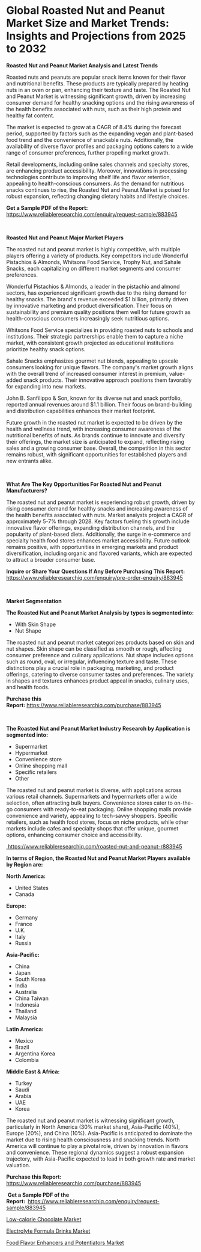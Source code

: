 <p><h1>Global Roasted Nut and Peanut Market Size and Market Trends: Insights and Projections from 2025 to 2032</h1></p><p><strong>Roasted Nut and Peanut Market Analysis and Latest Trends</strong></p>
<p><p>Roasted nuts and peanuts are popular snack items known for their flavor and nutritional benefits. These products are typically prepared by heating nuts in an oven or pan, enhancing their texture and taste. The Roasted Nut and Peanut Market is witnessing significant growth, driven by increasing consumer demand for healthy snacking options and the rising awareness of the health benefits associated with nuts, such as their high protein and healthy fat content. </p><p>The market is expected to grow at a CAGR of 8.4% during the forecast period, supported by factors such as the expanding vegan and plant-based food trend and the convenience of snackable nuts. Additionally, the availability of diverse flavor profiles and packaging options caters to a wide range of consumer preferences, further propelling market growth. </p><p>Retail developments, including online sales channels and specialty stores, are enhancing product accessibility. Moreover, innovations in processing technologies contribute to improving shelf life and flavor retention, appealing to health-conscious consumers. As the demand for nutritious snacks continues to rise, the Roasted Nut and Peanut Market is poised for robust expansion, reflecting changing dietary habits and lifestyle choices.</p></p>
<p><strong>Get a Sample PDF of the Report:&nbsp;</strong> <a href="https://www.reliableresearchiq.com/enquiry/request-sample/883945?utm_campaign=1129&utm_medium=2&utm_source=Github&utm_content=ia&utm_term=15022025&utm_id=roasted-nut-and-peanut">https://www.reliableresearchiq.com/enquiry/request-sample/883945</a></p>
<p>&nbsp;</p>
<p><strong>Roasted Nut and Peanut Major Market Players</strong></p>
<p><p>The roasted nut and peanut market is highly competitive, with multiple players offering a variety of products. Key competitors include Wonderful Pistachios & Almonds, Whitsons Food Service, Trophy Nut, and Sahale Snacks, each capitalizing on different market segments and consumer preferences.</p><p>Wonderful Pistachios & Almonds, a leader in the pistachio and almond sectors, has experienced significant growth due to the rising demand for healthy snacks. The brand's revenue exceeded $1 billion, primarily driven by innovative marketing and product diversification. Their focus on sustainability and premium quality positions them well for future growth as health-conscious consumers increasingly seek nutritious options.</p><p>Whitsons Food Service specializes in providing roasted nuts to schools and institutions. Their strategic partnerships enable them to capture a niche market, with consistent growth projected as educational institutions prioritize healthy snack options.</p><p>Sahale Snacks emphasizes gourmet nut blends, appealing to upscale consumers looking for unique flavors. The company's market growth aligns with the overall trend of increased consumer interest in premium, value-added snack products. Their innovative approach positions them favorably for expanding into new markets.</p><p>John B. Sanfilippo & Son, known for its diverse nut and snack portfolio, reported annual revenues around $1.1 billion. Their focus on brand-building and distribution capabilities enhances their market footprint.</p><p>Future growth in the roasted nut market is expected to be driven by the health and wellness trend, with increasing consumer awareness of the nutritional benefits of nuts. As brands continue to innovate and diversify their offerings, the market size is anticipated to expand, reflecting rising sales and a growing consumer base. Overall, the competition in this sector remains robust, with significant opportunities for established players and new entrants alike.</p></p>
<p>&nbsp;</p>
<p><strong>What Are The Key Opportunities For Roasted Nut and Peanut Manufacturers?</strong></p>
<p><p>The roasted nut and peanut market is experiencing robust growth, driven by rising consumer demand for healthy snacks and increasing awareness of the health benefits associated with nuts. Market analysts project a CAGR of approximately 5-7% through 2028. Key factors fueling this growth include innovative flavor offerings, expanding distribution channels, and the popularity of plant-based diets. Additionally, the surge in e-commerce and specialty health food stores enhances market accessibility. Future outlook remains positive, with opportunities in emerging markets and product diversification, including organic and flavored variants, which are expected to attract a broader consumer base.</p></p>
<p><strong>Inquire or Share Your Questions If Any Before Purchasing This Report:</strong> <a href="https://www.reliableresearchiq.com/enquiry/pre-order-enquiry/883945?utm_campaign=1129&utm_medium=2&utm_source=Github&utm_content=ia&utm_term=15022025&utm_id=roasted-nut-and-peanut">https://www.reliableresearchiq.com/enquiry/pre-order-enquiry/883945</a></p>
<p>&nbsp;</p>
<p><strong>Market Segmentation</strong></p>
<p><strong>The Roasted Nut and Peanut Market Analysis by types is segmented into:</strong></p>
<p><ul><li>With Skin Shape</li><li>Nut Shape</li></ul></p>
<p><p>The roasted nut and peanut market categorizes products based on skin and nut shapes. Skin shape can be classified as smooth or rough, affecting consumer preference and culinary applications. Nut shape includes options such as round, oval, or irregular, influencing texture and taste. These distinctions play a crucial role in packaging, marketing, and product offerings, catering to diverse consumer tastes and preferences. The variety in shapes and textures enhances product appeal in snacks, culinary uses, and health foods.</p></p>
<p><strong>Purchase this Report:&nbsp;</strong><a href="https://www.reliableresearchiq.com/purchase/883945?utm_campaign=1129&utm_medium=2&utm_source=Github&utm_content=ia&utm_term=15022025&utm_id=roasted-nut-and-peanut">https://www.reliableresearchiq.com/purchase/883945</a></p>
<p>&nbsp;</p>
<p><strong>The Roasted Nut and Peanut Market Industry Research by Application is segmented into:</strong></p>
<p><ul><li>Supermarket</li><li>Hypermarket</li><li>Convenience store</li><li>Online shopping mall</li><li>Specific retailers</li><li>Other</li></ul></p>
<p><p>The roasted nut and peanut market is diverse, with applications across various retail channels. Supermarkets and hypermarkets offer a wide selection, often attracting bulk buyers. Convenience stores cater to on-the-go consumers with ready-to-eat packaging. Online shopping malls provide convenience and variety, appealing to tech-savvy shoppers. Specific retailers, such as health food stores, focus on niche products, while other markets include cafes and specialty shops that offer unique, gourmet options, enhancing consumer choice and accessibility.</p></p>
<p><a href="https://www.reliableresearchiq.com/roasted-nut-and-peanut-r883945?utm_campaign=1129&utm_medium=2&utm_source=Github&utm_content=ia&utm_term=15022025&utm_id=roasted-nut-and-peanut">&nbsp;https://www.reliableresearchiq.com/roasted-nut-and-peanut-r883945</a></p>
<p><strong>In terms of Region, the Roasted Nut and Peanut Market Players available by Region are:</strong></p>
<p>
    <p> <strong> North America: </strong>
        <ul>
            <li>United States</li>
            <li>Canada</li>
        </ul>
        </p> 
    <p> <strong> Europe: </strong>
        <ul>
            <li>Germany</li>
            <li>France</li>
            <li>U.K.</li>
            <li>Italy</li>
            <li>Russia</li>
        </ul>
        </p> 
    <p> <strong> Asia-Pacific: </strong>
        <ul>
            <li>China</li>
            <li>Japan</li>
            <li>South Korea</li>
            <li>India</li>
            <li>Australia</li>
            <li>China Taiwan</li>
            <li>Indonesia</li>
            <li>Thailand</li>
            <li>Malaysia</li>
        </ul>
        </p> 
    <p> <strong> Latin America: </strong>
        <ul>
            <li>Mexico</li>
            <li>Brazil</li>
            <li>Argentina Korea</li>
            <li>Colombia</li>
        </ul>
        </p> 
    <p> <strong> Middle East & Africa: </strong>
        <ul>
            <li>Turkey</li>
            <li>Saudi</li>
            <li>Arabia</li>
            <li>UAE</li>
            <li>Korea</li>
        </ul>
    </p>
    </p>
<p><p>The roasted nut and peanut market is witnessing significant growth, particularly in North America (30% market share), Asia-Pacific (40%), Europe (20%), and China (10%). Asia-Pacific is anticipated to dominate the market due to rising health consciousness and snacking trends. North America will continue to play a pivotal role, driven by innovation in flavors and convenience. These regional dynamics suggest a robust expansion trajectory, with Asia-Pacific expected to lead in both growth rate and market valuation.</p></p>
<p><strong>Purchase this Report: </strong><a href="https://www.reliableresearchiq.com/purchase/883945?utm_campaign=1129&utm_medium=2&utm_source=Github&utm_content=ia&utm_term=15022025&utm_id=roasted-nut-and-peanut">https://www.reliableresearchiq.com/purchase/883945</a></p>
<p>&nbsp;<strong>Get a Sample PDF of the Report:&nbsp;&nbsp;</strong><a href="https://www.reliableresearchiq.com/enquiry/request-sample/883945?utm_campaign=1129&utm_medium=2&utm_source=Github&utm_content=ia&utm_term=15022025&utm_id=roasted-nut-and-peanut">https://www.reliableresearchiq.com/enquiry/request-sample/883945</a></p>
<p><strong></strong></p>
<p><p><a href="https://github.com/usraceby/Market-Research-Report-List-1/blob/main/low-calorie-chocolate-market.md?utm_campaign=1129&utm_medium=2&utm_source=Github&utm_content=ia&utm_term=15022025&utm_id=roasted-nut-and-peanut">Low-calorie Chocolate Market</a></p><p><a href="https://github.com/doljanzwald/Market-Research-Report-List-1/blob/main/electrolyte-formula-drinks-market.md?utm_campaign=1129&utm_medium=2&utm_source=Github&utm_content=ia&utm_term=15022025&utm_id=roasted-nut-and-peanut">Electrolyte Formula Drinks Market</a></p><p><a href="https://github.com/shamstirroc7/Market-Research-Report-List-1/blob/main/food-flavor-enhancers-and-potentiators-market.md?utm_campaign=1129&utm_medium=2&utm_source=Github&utm_content=ia&utm_term=15022025&utm_id=roasted-nut-and-peanut">Food Flavor Enhancers and Potentiators Market</a></p></p>
